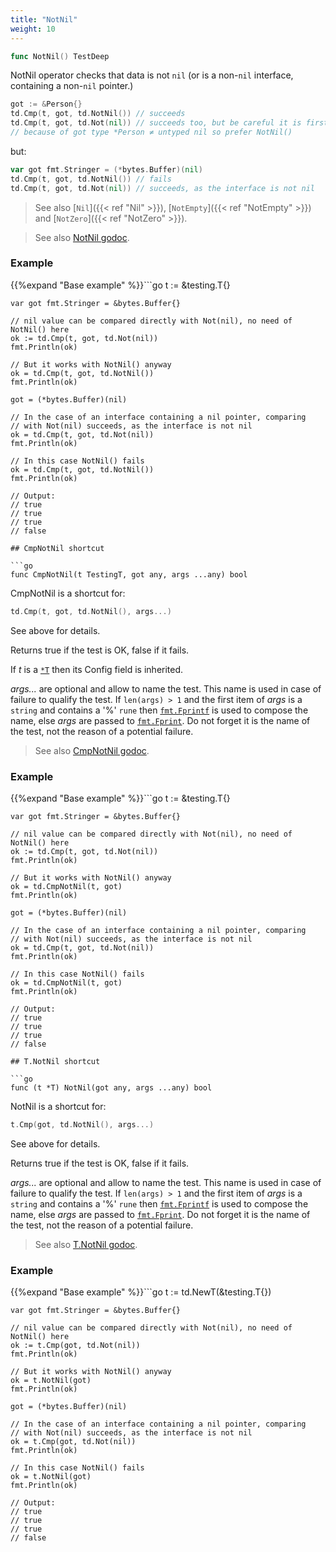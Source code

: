 ```yaml
---
title: "NotNil"
weight: 10
---
```


```go
func NotNil() TestDeep
```

NotNil operator checks that data is not `nil` (or is a non-`nil`
interface, containing a non-`nil` pointer.)

```go
got := &Person{}
td.Cmp(t, got, td.NotNil()) // succeeds
td.Cmp(t, got, td.Not(nil)) // succeeds too, but be careful it is first
// because of got type *Person ≠ untyped nil so prefer NotNil()
```

but:

```go
var got fmt.Stringer = (*bytes.Buffer)(nil)
td.Cmp(t, got, td.NotNil()) // fails
td.Cmp(t, got, td.Not(nil)) // succeeds, as the interface is not nil
```

> See also [`Nil`]({{< ref "Nil" >}}), [`NotEmpty`]({{< ref "NotEmpty" >}}) and [`NotZero`]({{< ref "NotZero" >}}).


> See also [<i class='fas fa-book'></i> NotNil godoc](https://pkg.go.dev/github.com/maxatome/go-testdeep/td#NotNil).

### Example

{{%expand "Base example" %}}```go
	t := &testing.T{}

	var got fmt.Stringer = &bytes.Buffer{}

	// nil value can be compared directly with Not(nil), no need of NotNil() here
	ok := td.Cmp(t, got, td.Not(nil))
	fmt.Println(ok)

	// But it works with NotNil() anyway
	ok = td.Cmp(t, got, td.NotNil())
	fmt.Println(ok)

	got = (*bytes.Buffer)(nil)

	// In the case of an interface containing a nil pointer, comparing
	// with Not(nil) succeeds, as the interface is not nil
	ok = td.Cmp(t, got, td.Not(nil))
	fmt.Println(ok)

	// In this case NotNil() fails
	ok = td.Cmp(t, got, td.NotNil())
	fmt.Println(ok)

	// Output:
	// true
	// true
	// true
	// false

```{{% /expand%}}
## CmpNotNil shortcut

```go
func CmpNotNil(t TestingT, got any, args ...any) bool
```

CmpNotNil is a shortcut for:

```go
td.Cmp(t, got, td.NotNil(), args...)
```

See above for details.

Returns true if the test is OK, false if it fails.

If *t* is a [`*T`](https://pkg.go.dev/github.com/maxatome/go-testdeep/td#T) then its Config field is inherited.

*args...* are optional and allow to name the test. This name is
used in case of failure to qualify the test. If `len(args) > 1` and
the first item of *args* is a `string` and contains a '%' `rune` then
[`fmt.Fprintf`](https://pkg.go.dev/fmt#Fprintf) is used to compose the name, else *args* are passed to
[`fmt.Fprint`](https://pkg.go.dev/fmt#Fprint). Do not forget it is the name of the test, not the
reason of a potential failure.


> See also [<i class='fas fa-book'></i> CmpNotNil godoc](https://pkg.go.dev/github.com/maxatome/go-testdeep/td#CmpNotNil).

### Example

{{%expand "Base example" %}}```go
	t := &testing.T{}

	var got fmt.Stringer = &bytes.Buffer{}

	// nil value can be compared directly with Not(nil), no need of NotNil() here
	ok := td.Cmp(t, got, td.Not(nil))
	fmt.Println(ok)

	// But it works with NotNil() anyway
	ok = td.CmpNotNil(t, got)
	fmt.Println(ok)

	got = (*bytes.Buffer)(nil)

	// In the case of an interface containing a nil pointer, comparing
	// with Not(nil) succeeds, as the interface is not nil
	ok = td.Cmp(t, got, td.Not(nil))
	fmt.Println(ok)

	// In this case NotNil() fails
	ok = td.CmpNotNil(t, got)
	fmt.Println(ok)

	// Output:
	// true
	// true
	// true
	// false

```{{% /expand%}}
## T.NotNil shortcut

```go
func (t *T) NotNil(got any, args ...any) bool
```

NotNil is a shortcut for:

```go
t.Cmp(got, td.NotNil(), args...)
```

See above for details.

Returns true if the test is OK, false if it fails.

*args...* are optional and allow to name the test. This name is
used in case of failure to qualify the test. If `len(args) > 1` and
the first item of *args* is a `string` and contains a '%' `rune` then
[`fmt.Fprintf`](https://pkg.go.dev/fmt#Fprintf) is used to compose the name, else *args* are passed to
[`fmt.Fprint`](https://pkg.go.dev/fmt#Fprint). Do not forget it is the name of the test, not the
reason of a potential failure.


> See also [<i class='fas fa-book'></i> T.NotNil godoc](https://pkg.go.dev/github.com/maxatome/go-testdeep/td#T.NotNil).

### Example

{{%expand "Base example" %}}```go
	t := td.NewT(&testing.T{})

	var got fmt.Stringer = &bytes.Buffer{}

	// nil value can be compared directly with Not(nil), no need of NotNil() here
	ok := t.Cmp(got, td.Not(nil))
	fmt.Println(ok)

	// But it works with NotNil() anyway
	ok = t.NotNil(got)
	fmt.Println(ok)

	got = (*bytes.Buffer)(nil)

	// In the case of an interface containing a nil pointer, comparing
	// with Not(nil) succeeds, as the interface is not nil
	ok = t.Cmp(got, td.Not(nil))
	fmt.Println(ok)

	// In this case NotNil() fails
	ok = t.NotNil(got)
	fmt.Println(ok)

	// Output:
	// true
	// true
	// true
	// false

```{{% /expand%}}
